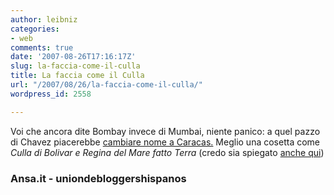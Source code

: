 ```yaml
---
author: leibniz
categories:
- web
comments: true
date: '2007-08-26T17:16:17Z'
slug: la-faccia-come-il-culla
title: La faccia come il Culla
url: "/2007/08/26/la-faccia-come-il-culla/"
wordpress_id: 2558

---
```

Voi che ancora dite Bombay invece di Mumbai, niente panico: a quel pazzo di Chavez piacerebbe [cambiare nome a Caracas.](https://www.ansa.it/site/notizie/awnplus/topnews/news/2007-08-26_126112723.html) Meglio una cosetta come _Culla di Bolivar e Regina del Mare fatto Terra_ (credo sia spiegato [anche qui](https://www.leibniz-blogs.it/wp-admin/Cuna%20de%20Bol%C3%ADvar%20y%20Reina%20del%20Guaraira%20Repano))


### Ansa.it - uniondebloggershispanos
